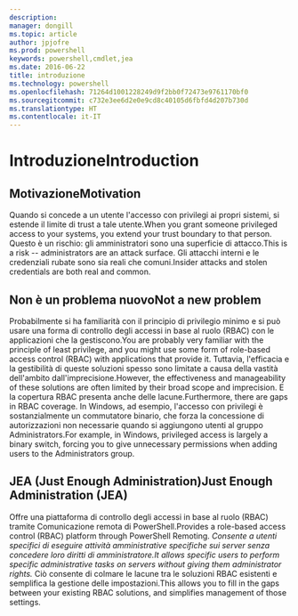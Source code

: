 ```yaml
---
description: 
manager: dongill
ms.topic: article
author: jpjofre
ms.prod: powershell
keywords: powershell,cmdlet,jea
ms.date: 2016-06-22
title: introduzione
ms.technology: powershell
ms.openlocfilehash: 71264d1001228249d9f2bb0f72473e9761170bf0
ms.sourcegitcommit: c732e3ee6d2e0e9cd8c40105d6fbfd4d207b730d
ms.translationtype: HT
ms.contentlocale: it-IT
---
```

# <a name="introduction"></a><span data-ttu-id="eb0cd-103">Introduzione</span><span class="sxs-lookup"><span data-stu-id="eb0cd-103">Introduction</span></span>

##  <a name="motivation"></a><span data-ttu-id="eb0cd-104">**Motivazione**</span><span class="sxs-lookup"><span data-stu-id="eb0cd-104">**Motivation**</span></span>  
<span data-ttu-id="eb0cd-105">Quando si concede a un utente l'accesso con privilegi ai propri sistemi, si estende il limite di trust a tale utente.</span><span class="sxs-lookup"><span data-stu-id="eb0cd-105">When you grant someone privileged access to your systems, you extend your trust boundary to that person.</span></span>
<span data-ttu-id="eb0cd-106">Questo è un rischio: gli amministratori sono una superficie di attacco.</span><span class="sxs-lookup"><span data-stu-id="eb0cd-106">This is a risk -- administrators are an attack surface.</span></span>
<span data-ttu-id="eb0cd-107">Gli attacchi interni e le credenziali rubate sono sia reali che comuni.</span><span class="sxs-lookup"><span data-stu-id="eb0cd-107">Insider attacks and stolen credentials are both real and common.</span></span>

##  <a name="not-a-new-problem"></a><span data-ttu-id="eb0cd-108">**Non è un problema nuovo**</span><span class="sxs-lookup"><span data-stu-id="eb0cd-108">**Not a new problem**</span></span>  
<span data-ttu-id="eb0cd-109">Probabilmente si ha familiarità con il principio di privilegio minimo e si può usare una forma di controllo degli accessi in base al ruolo (RBAC) con le applicazioni che la gestiscono.</span><span class="sxs-lookup"><span data-stu-id="eb0cd-109">You are probably very familiar with the principle of least privilege, and you might use some form of role-based access control (RBAC) with applications that provide it.</span></span>
<span data-ttu-id="eb0cd-110">Tuttavia, l'efficacia e la gestibilità di queste soluzioni spesso sono limitate a causa della vastità dell'ambito dall'imprecisione.</span><span class="sxs-lookup"><span data-stu-id="eb0cd-110">However, the effectiveness and manageability of these solutions are often limited by their broad scope and imprecision.</span></span>
<span data-ttu-id="eb0cd-111">E la copertura RBAC presenta anche delle lacune.</span><span class="sxs-lookup"><span data-stu-id="eb0cd-111">Furthermore, there are gaps in RBAC coverage.</span></span>
<span data-ttu-id="eb0cd-112">In Windows, ad esempio, l'accesso con privilegi è sostanzialmente un commutatore binario, che forza la concessione di autorizzazioni non necessarie quando si aggiungono utenti al gruppo Administrators.</span><span class="sxs-lookup"><span data-stu-id="eb0cd-112">For example, in Windows, privileged access is largely a binary switch, forcing you to give unnecessary permissions when adding users to the Administrators group.</span></span>

##  <a name="just-enough-administration-jea"></a><span data-ttu-id="eb0cd-113">**JEA (Just Enough Administration)**</span><span class="sxs-lookup"><span data-stu-id="eb0cd-113">**Just Enough Administration (JEA)**</span></span> 
<span data-ttu-id="eb0cd-114">Offre una piattaforma di controllo degli accessi in base al ruolo (RBAC) tramite Comunicazione remota di PowerShell.</span><span class="sxs-lookup"><span data-stu-id="eb0cd-114">Provides a role-based access control (RBAC) platform through PowerShell Remoting.</span></span>
<span data-ttu-id="eb0cd-115">*Consente a utenti specifici di eseguire attività amministrative specifiche sui server senza concedere loro diritti di amministratore.*</span><span class="sxs-lookup"><span data-stu-id="eb0cd-115">*It allows specific users to perform specific administrative tasks on servers without giving them administrator rights.*</span></span>
<span data-ttu-id="eb0cd-116">Ciò consente di colmare le lacune tra le soluzioni RBAC esistenti e semplifica la gestione delle impostazioni.</span><span class="sxs-lookup"><span data-stu-id="eb0cd-116">This allows you to fill in the gaps between your existing RBAC solutions, and simplifies management of those settings.</span></span>

